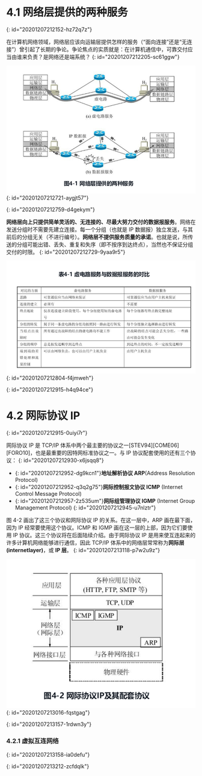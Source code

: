 # 4.1 网络层提供的两种服务
{: id="20201207212152-hz72q7z"}

在计算机网络领域，网络层应该向运输层提供怎样的服务（“面向连接”还是“无连接”）曾引起了长期的争论。争论焦点的实质就是：在计算机通信中，可靠交付应当由谁来负责？是网络还是端系统？
{: id="20201207212205-sc61ggw"}

![41.png](assets/20201207212727-xryc463-4-1.png)
{: id="20201207212721-aygjt57"}


{: id="20201207212759-d4gekym"}

**网络层向上只提供简单灵活的、无连接的、尽最大努力交付的数据报服务**。网络在发送分组时不需要先建立连接。每一个分组（也就是 IP 数据报）独立发送，与其前后的分组无关（不进行编号）。**网络层不提供服务质量的承诺**。也就是说，所传送的分组可能出错、丢失、重复和失序（即不按序到达终点），当然也不保证分组交付的时限。
{: id="20201207212729-9yaa9r5"}

![411.png](assets/20201207212855-knqkf9n-4-11.png)
{: id="20201207212804-f4jmweh"}

{: id="20201207212915-h4q94ce"}

# 4.2 网际协议 IP
{: id="20201207212915-0uiyi7r"}

网际协议 IP 是 TCP/IP 体系中两个最主要的协议之一[STEV94][COME06][FORO10]，也是最重要的因特网标准协议之一。与 IP 协议配套使用的还有三个协议：
{: id="20201207212930-x6jsqq8"}

- {: id="20201207212952-dg9kcn1"}**地址解析协议 ARP**(Address Resolution Protocol)
- {: id="20201207212952-q3q2g75"}**网际控制报文协议 ICMP** (Internet Control Message Protocol)
- {: id="20201207212957-2z535um"}**网际组管理协议 IGMP** (Internet Group Management Protocol)
{: id="20201207212945-u7nlztr"}

图 4-2 画出了这三个协议和网际协议 IP 的关系。在这一层中，ARP 画在最下面，因为 IP 经常要使用这个协议。ICMP 和 IGMP 画在这一层的上部，因为它们要使用 IP 协议。这三个协议将在后面陆续介绍。由于网际协议 IP 是用来使互连起来的许多计算机网络能够进行通信，因此 TCP/IP 体系中的网络层常常称为**网际层(internetlayer)**，或 **IP 层**。
{: id="20201207213118-p7w2u9z"}

![42.png](assets/20201207213052-ivtb8vi-4-2.png)
{: id="20201207213016-fqstgag"}

{: id="20201207213157-1rdwn3y"}

### 4.2.1 虚拟互连网络
{: id="20201207213158-ia0defu"}

{: id="20201207213212-zcfdqlk"}
